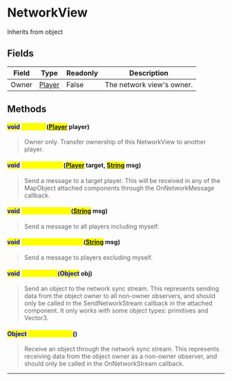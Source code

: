 # NetworkView
Inherits from object
## Fields
|Field|Type|Readonly|Description|
|---|---|---|---|
|Owner|[Player](../objects/Player.md)|False|The network view's owner.|
## Methods
#### <mark style="color:blue;">void</mark> <mark style="color:yellow;">Transfer</mark>(<mark style="color:blue;">[Player](../objects/Player.md)</mark> player)
> Owner only. Transfer ownership of this NetworkView to another player.
#### <mark style="color:blue;">void</mark> <mark style="color:yellow;">SendMessage</mark>(<mark style="color:blue;">[Player](../objects/Player.md)</mark> target, <mark style="color:blue;">[String](../static/String.md)</mark> msg)
> Send a message to a target player. This will be received in any of the MapObject attached components through the OnNetworkMessage callback.
#### <mark style="color:blue;">void</mark> <mark style="color:yellow;">SendMessageAll</mark>(<mark style="color:blue;">[String](../static/String.md)</mark> msg)
> Send a message to all players including myself.
#### <mark style="color:blue;">void</mark> <mark style="color:yellow;">SendMessageOthers</mark>(<mark style="color:blue;">[String](../static/String.md)</mark> msg)
> Send a message to players excluding myself.
#### <mark style="color:blue;">void</mark> <mark style="color:yellow;">SendStream</mark>(<mark style="color:blue;">Object</mark> obj)
> Send an object to the network sync stream.             This represents sending data from the object owner to all non-owner observers,             and should only be called in the SendNetworkStream callback in the attached component.             It only works with some object types: primitives and Vector3.
#### <mark style="color:blue;">Object</mark> <mark style="color:yellow;">ReceiveStream</mark>()
> Receive an object through the network sync stream.             This represents receiving data from the object owner as a non-owner observer,             and should only be called in the OnNetworkStream callback.

---

